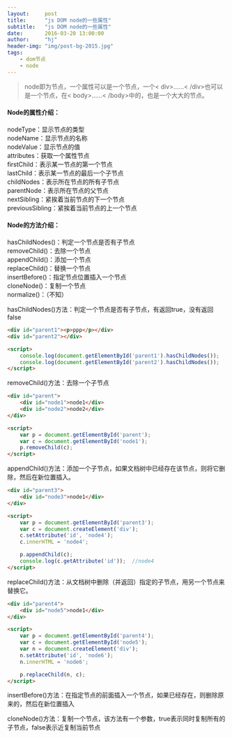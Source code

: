 ```yaml
---
layout:     post
title:      "js DOM node的一些属性"
subtitle:   "js DOM node的一些属性"
date:       2016-03-20 13:00:00
author:     "hj"
header-img: "img/post-bg-2015.jpg"
tags:
    - dom节点
    - node
---
```


> node即为节点，一个属性可以是一个节点，一个< div>……< /div>也可以是一个节点，在< body>……< /body>中的，也是一个大大的节点。

#### Node的属性介绍：  
  
nodeType：显示节点的类型  
nodeName：显示节点的名称  
nodeValue：显示节点的值  
attributes：获取一个属性节点  
firstChild：表示某一节点的第一个节点  
lastChild：表示某一节点的最后一个子节点  
childNodes：表示所在节点的所有子节点  
parentNode：表示所在节点的父节点  
nextSibling：紧挨着当前节点的下一个节点  
previousSibling：紧挨着当前节点的上一个节点  

#### Node的方法介绍：  
  
hasChildNodes()：判定一个节点是否有子节点  
removeChild()：去除一个节点  
appendChild()：添加一个节点  
replaceChild()：替换一个节点  
insertBefore()：指定节点位置插入一个节点  
cloneNode()：复制一个节点  
normalize()：（不知）

hasChildNodes()方法：判定一个节点是否有子节点，有返回true，没有返回false  

```html
<div id="parent1"><p>ppp</p></div>
<div id="parent2"></div>

<script>
    console.log(document.getElementById('parent1').hasChildNodes());    // true
    console.log(document.getElementById('parent2').hasChildNodes());    // false
</script>
```

removeChild()方法：去除一个子节点  

```html
<div id="parent">
    <div id="node1">node1</div>
    <div id="node2">node2</div>
</div>

<script>
    var p = document.getElementById('parent');
    var c = document.getElementById('node1');
    p.removeChild(c);
</script>
```

appendChild()方法：添加一个子节点，如果文档树中已经存在该节点，则将它删除，然后在新位置插入。  

```html
<div id="parent3">
    <div id="node3">node1</div>
</div>

<script>
    var p = document.getElementById('parent3');
    var c = document.createElement('div');
    c.setAttribute('id', 'node4');
    c.innerHTML = 'node4';

    p.appendChild(c);
    console.log(c.getAttribute('id'));  //node4
</script>
```

replaceChild()方法：从文档树中删除（并返回）指定的子节点，用另一个节点来替换它。  

```html
<div id="parent4">
    <div id="node5">node1</div>
</div>

<script>
    var p = document.getElementById('parent4');
    var c = document.getElementById('node5');
    var n = document.createElement('div');
    n.setAttribute('id', 'node6');
    n.innerHTML = 'node6';

    p.replaceChild(n, c);
</script>
```

insertBefore()方法：在指定节点的前面插入一个节点，如果已经存在，则删除原来的，然后在新位置插入  

cloneNode()方法：复制一个节点，该方法有一个参数，true表示同时复制所有的子节点，false表示近复制当前节点  